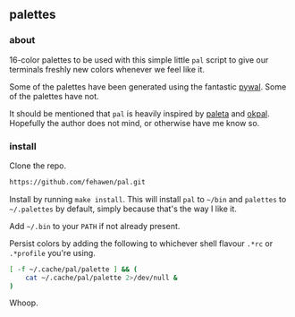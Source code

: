 ## palettes

### about

16-color palettes to be used with this simple little `pal` script to give our terminals freshly new colors whenever we feel like it.

Some of the palettes have been generated using the fantastic [pywal](https://github.com/dylanaraps/pywal). Some of the palettes have not.

It should be mentioned that `pal` is heavily inspired by [paleta](https://github.com/dylanaraps/paleta/blob/master/paleta) and [okpal](https://github.com/dylanaraps/okpal/blob/master/okpal). Hopefully the author does not mind, or otherwise have me know so.

### install

Clone the repo.

```sh
https://github.com/fehawen/pal.git
```

Install by running `make install`. This will install `pal` to `~/bin` and `palettes` to `~/.palettes` by default, simply because that's the way I like it.

Add `~/.bin` to your `PATH` if not already present.

Persist colors by adding the following to whichever shell flavour `.*rc` or `.*profile` you're using.

```sh
[ -f ~/.cache/pal/palette ] && (
    cat ~/.cache/pal/palette 2>/dev/null &
)
```

Whoop.
